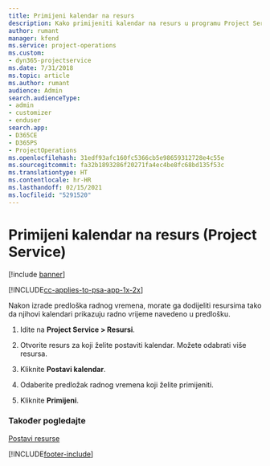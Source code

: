 ```yaml
---
title: Primijeni kalendar na resurs
description: Kako primijeniti kalendar na resurs u programu Project Service
author: rumant
manager: kfend
ms.service: project-operations
ms.custom:
- dyn365-projectservice
ms.date: 7/31/2018
ms.topic: article
ms.author: rumant
audience: Admin
search.audienceType:
- admin
- customizer
- enduser
search.app:
- D365CE
- D365PS
- ProjectOperations
ms.openlocfilehash: 31edf93afc160fc5366cb5e98659312728e4c55e
ms.sourcegitcommit: fa32b1893286f20271fa4ec4be8fc68bd135f53c
ms.translationtype: HT
ms.contentlocale: hr-HR
ms.lasthandoff: 02/15/2021
ms.locfileid: "5291520"
---
```

# <a name="apply-a-calendar-to-a-resource-project-service"></a>Primijeni kalendar na resurs (Project Service)

[!include [banner](../includes/psa-now-project-operations.md)]

[!INCLUDE[cc-applies-to-psa-app-1x-2x](../includes/cc-applies-to-psa-app-1x-2x.md)]

Nakon izrade predloška radnog vremena, morate ga dodijeliti resursima tako da njihovi kalendari prikazuju radno vrijeme navedeno u predlošku.  
  
1.  Idite na **Project Service > Resursi**.  
  
2.  Otvorite resurs za koji želite postaviti kalendar. Možete odabrati više resursa.  
  
3.  Kliknite **Postavi kalendar**.  
  
4.  Odaberite predložak radnog vremena koji želite primijeniti.  
  
5.  Kliknite **Primijeni**.  
  
### <a name="see-also"></a>Također pogledajte  
 [Postavi resurse](../psa/set-up-resources.md)


[!INCLUDE[footer-include](../includes/footer-banner.md)]